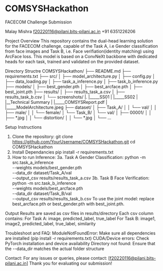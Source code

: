# COMSYSHackathon

FACECOM Challenge Submission

Malay Mishra
f20220116@pilani.bits-pilani.ac.in
+91 6351226206

Project Overview
This repository contains the dual-head learning solution for the FACECOM challenge, capable of the Task A, i.e Gender classification from face images and Task B, i.e. Face verifiation(identity matching) using ArcFace loss.
This model is based on a ConvNeXt backbone with dedicated heads for each task, trained and validated on the provided dataset.

Directory Structre
COMSYSHackathon/
├── README.md
├── requirements.txt
├── src/
│   ├── model_architecture.py
│   ├── config.py
│   ├── data_loading.py
│   ├── task_a_inference.py
│   ├── task_b_inference.py
├── models/
│   ├── best_gender.pth
│   ├── best_arcface.pth
│   ├── best_joint.pth
├── results/
│   ├── results_task_a.csv
│   ├── results_task_b.csv
│   └── screenshots/
|.       |_____SS01
|        |_____SS02
|   |__Technical Summary
|        |_____COMSYSReport.pdf
|        |_____ModelArchitecture.jpeg
├── dataset/
│   ├── Task_A/
│   │   └── val/
│   │       ├── male/
│   │       └── female/
│   └── Task_B/
│       └── val/
│           ├── 00001/
│           │   ├── *.jpg
│           │   └── distortion/
│           │       └── *.jpg
│           └── ...

Setup Instructions
1. Clone the repository: 
git clone https://github.com/YourUsername/COMSYSHackathon.git
cd COMSYSHackathon
2. Install Dependancies
pip install -r requirements.txt
3. How to run Inference:
3a. Task A Gender Classification:
python -m src.task_a_inference \
  --weights models/best_gender.pth \
  --data_dir dataset/Task_A/val \
  --output_csv results/results_task_a.csv
3b. Task B Face Verification:
python -m src.task_b_inference \
  --weights models/best_arcface.pth \
  --data_dir dataset/Task_B/val \
  --output_csv results/results_task_b.csv
To use the joint model: replace best_arcface.pth or best_gender.pth with best_joint.pth.

Output
Results are saved as csv files in results/directory
Each csv column contains:
For Task A: image, predicted_label, true_label
For Task B: image1, image2, predicted_label, true_label, similarity

Troubleshoot and FAQ:
ModuleNotFoundError: Make sure all dependencies are installed (pip install -r requirements.txt)
CUDA/Device errors: Check PyTorch installation and device availability
Directory not found: Ensure that the --data_dir matches the actual folder structure

Contact:
For any issues or queries, please contact:
[f20220116@pilani.bits-pilani.ac.in]
Thank you for evaluating our submission!
